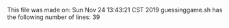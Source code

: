 This file was made on:
Sun Nov 24 13:43:21 CST 2019
guessinggame.sh has the following number of lines:
39
